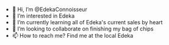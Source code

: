 - 👋 Hi, I’m @EdekaConnoisseur
- 👀 I’m interested in Edeka
- 🌱 I’m currently learning all of Edeka's current sales by heart
- 💞️ I’m looking to collaborate on finishing my bag of chips
- 📫 How to reach me? Find me at the local Edeka

<!---
EdekaConnoisseur/EdekaConnoisseur is a ✨ special ✨ repository because its `README.md` (this file) appears on your GitHub profile.
You can click the Preview link to take a look at your changes.
--->
